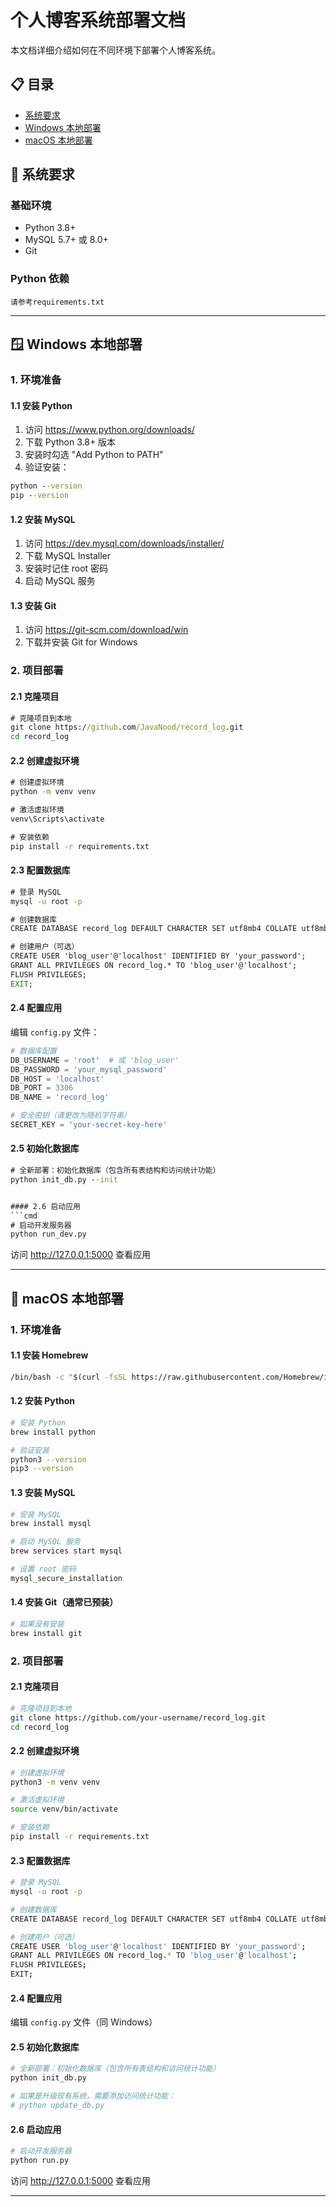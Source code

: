 # 个人博客系统部署文档

本文档详细介绍如何在不同环境下部署个人博客系统。

## 📋 目录

- [系统要求](#系统要求)
- [Windows 本地部署](#windows-本地部署)
- [macOS 本地部署](#macos-本地部署)

## 🔧 系统要求

### 基础环境
- Python 3.8+
- MySQL 5.7+ 或 8.0+
- Git
### Python 依赖
```
请参考requirements.txt
```

---

## 🪟 Windows 本地部署

### 1. 环境准备

#### 1.1 安装 Python
1. 访问 https://www.python.org/downloads/
2. 下载 Python 3.8+ 版本
3. 安装时勾选 "Add Python to PATH"
4. 验证安装：
```cmd
python --version
pip --version
```

#### 1.2 安装 MySQL
1. 访问 https://dev.mysql.com/downloads/installer/
2. 下载 MySQL Installer
3. 安装时记住 root 密码
4. 启动 MySQL 服务

#### 1.3 安装 Git
1. 访问 https://git-scm.com/download/win
2. 下载并安装 Git for Windows

### 2. 项目部署

#### 2.1 克隆项目
```cmd
# 克隆项目到本地
git clone https://github.com/JavaNood/record_log.git
cd record_log
```

#### 2.2 创建虚拟环境
```cmd
# 创建虚拟环境
python -m venv venv

# 激活虚拟环境
venv\Scripts\activate

# 安装依赖
pip install -r requirements.txt
```

#### 2.3 配置数据库
```cmd
# 登录 MySQL
mysql -u root -p

# 创建数据库
CREATE DATABASE record_log DEFAULT CHARACTER SET utf8mb4 COLLATE utf8mb4_unicode_ci;

# 创建用户（可选）
CREATE USER 'blog_user'@'localhost' IDENTIFIED BY 'your_password';
GRANT ALL PRIVILEGES ON record_log.* TO 'blog_user'@'localhost';
FLUSH PRIVILEGES;
EXIT;
```

#### 2.4 配置应用
编辑 `config.py` 文件：
```python
# 数据库配置
DB_USERNAME = 'root'  # 或 'blog_user'
DB_PASSWORD = 'your_mysql_password'
DB_HOST = 'localhost'
DB_PORT = 3306
DB_NAME = 'record_log'

# 安全密钥（请更改为随机字符串）
SECRET_KEY = 'your-secret-key-here'
```

#### 2.5 初始化数据库
```cmd
# 全新部署：初始化数据库（包含所有表结构和访问统计功能）
python init_db.py --init  


#### 2.6 启动应用
```cmd
# 启动开发服务器
python run_dev.py
```

访问 http://127.0.0.1:5000 查看应用

---

## 🍎 macOS 本地部署

### 1. 环境准备

#### 1.1 安装 Homebrew
```bash
/bin/bash -c "$(curl -fsSL https://raw.githubusercontent.com/Homebrew/install/HEAD/install.sh)"
```

#### 1.2 安装 Python
```bash
# 安装 Python
brew install python

# 验证安装
python3 --version
pip3 --version
```

#### 1.3 安装 MySQL
```bash
# 安装 MySQL
brew install mysql

# 启动 MySQL 服务
brew services start mysql

# 设置 root 密码
mysql_secure_installation
```

#### 1.4 安装 Git（通常已预装）
```bash
# 如果没有安装
brew install git
```

### 2. 项目部署

#### 2.1 克隆项目
```bash
# 克隆项目到本地
git clone https://github.com/your-username/record_log.git
cd record_log
```

#### 2.2 创建虚拟环境
```bash
# 创建虚拟环境
python3 -m venv venv

# 激活虚拟环境
source venv/bin/activate

# 安装依赖
pip install -r requirements.txt
```

#### 2.3 配置数据库
```bash
# 登录 MySQL
mysql -u root -p

# 创建数据库
CREATE DATABASE record_log DEFAULT CHARACTER SET utf8mb4 COLLATE utf8mb4_unicode_ci;

# 创建用户（可选）
CREATE USER 'blog_user'@'localhost' IDENTIFIED BY 'your_password';
GRANT ALL PRIVILEGES ON record_log.* TO 'blog_user'@'localhost';
FLUSH PRIVILEGES;
EXIT;
```

#### 2.4 配置应用
编辑 `config.py` 文件（同 Windows）

#### 2.5 初始化数据库
```bash
# 全新部署：初始化数据库（包含所有表结构和访问统计功能）
python init_db.py

# 如果是升级现有系统，需要添加访问统计功能：
# python update_db.py
```

#### 2.6 启动应用
```bash
# 启动开发服务器
python run.py
```

访问 http://127.0.0.1:5000 查看应用

---